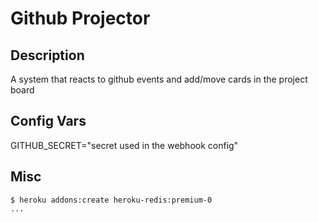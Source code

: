 # Github Projector

## Description
A system that reacts to github events and add/move cards in the project board

## Config Vars

GITHUB_SECRET="secret used in the webhook config"

## Misc

```console
$ heroku addons:create heroku-redis:premium-0
...
```
